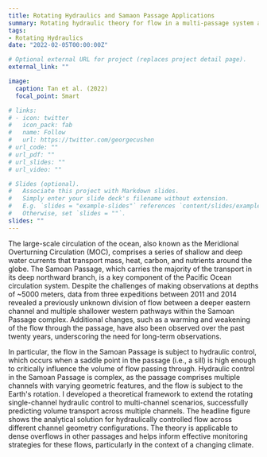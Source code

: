 ```yaml
---
title: Rotating Hydraulics and Samaon Passage Applications
summary: Rotating hydraulic theory for flow in a multi-passage system and its application to the Samoan Passage transport prediction.
tags:
- Rotating Hydraulics
date: "2022-02-05T00:00:00Z"

# Optional external URL for project (replaces project detail page).
external_link: ""

image:
  caption: Tan et al. (2022)
  focal_point: Smart

# links:
# - icon: twitter
#   icon_pack: fab
#   name: Follow
#   url: https://twitter.com/georgecushen
# url_code: ""
# url_pdf: ""
# url_slides: ""
# url_video: ""

# Slides (optional).
#   Associate this project with Markdown slides.
#   Simply enter your slide deck's filename without extension.
#   E.g. `slides = "example-slides"` references `content/slides/example-slides.md`.
#   Otherwise, set `slides = ""`.
slides: ""
---
```


The large-scale circulation of the ocean, also known as the Meridional Overturning Circulation (MOC), comprises a series of shallow and deep water currents that transport mass, heat, carbon, and nutrients around the globe. The Samoan Passage, which carries the majority of the transport in its deep northward branch, is a key component of the Pacific Ocean circulation system. Despite the challenges of making observations at depths of ~5000 meters, data from three expeditions between 2011 and 2014 revealed a previously unknown division of flow between a deeper eastern channel and multiple shallower western pathways within the Samoan Passage complex. Additional changes, such as a warming and weakening of the flow through the passage, have also been observed over the past twenty years, underscoring the need for long-term observations.

In particular, the flow in the Samoan Passage is subject to hydraulic control, which occurs when a saddle point in the passage (i.e., a sill) is high enough to critically influence the volume of flow passing through. Hydraulic control in the Samoan Passage is complex, as the passage comprises multiple channels with varying geometric features, and the flow is subject to the Earth's rotation. I developed a theoretical framework to extend the rotating single-channel hydraulic control to multi-channel scenarios, successfully predicting volume transport across multiple channels. The headline figure shows the analytical solution for hydraulically controlled flow across different channel geometry configurations. The theory is applicable to dense overflows in other passages and helps inform effective monitoring strategies for these flows, particularly in the context of a changing climate.
